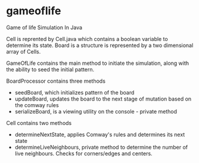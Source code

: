 gameoflife
==========

Game of life Simulation In Java

Cell is reprented by Cell.java which contains a boolean variable to determine its state.
Board is a structure is represented by a two dimensional array of Cells. 

GameOfLife contains the main method to initiate the simulation, along with the ability to seed the initial pattern. 

BoardProcessor contains three methods

- seedBoard, which initializes pattern of the board
- updateBoard, updates the board to the next stage of mutation based on the comway rules
- serializeBoard, is a viewing utility on the console - private method

Cell contains two methods

- determineNextState, applies Comway's rules and determines its next state
- determineLiveNeighbours, private method to determine the number of live neighbours. Checks for corners/edges and centers.

